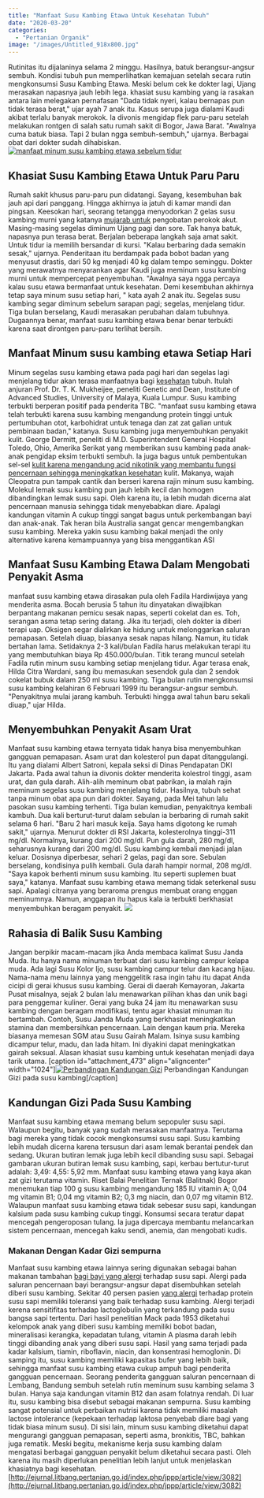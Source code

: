```yaml
---
title: "Manfaat Susu Kambing Etawa Untuk Kesehatan Tubuh"
date: "2020-03-20"
categories: 
  - "Pertanian Organik"
image: "/images/Untitled_918x800.jpg"
---
```


Rutinitas itu dijalaninya selama 2 minggu. Hasilnya, batuk berangsur-angsur sembuh. Kondisi tubuh pun memperlihatkan kemajuan setelah secara rutin mengkonsumsi Susu Kambing Etawa. Meski belum cek ke dokter lagi, Ujang merasakan napasnya jauh lebih lega. khasiat susu kambing yang ia rasakan antara lain melegakan pernafasan "Dada tidak nyeri, kalau bernapas pun tidak terasa berat," ujar ayah 7 anak itu. Kasus serupa juga dialami Kaudi akibat terlalu banyak merokok. Ia divonis mengidap flek paru-paru setelah melakukan rontgen di salah satu rumah sakit di Bogor, Jawa Barat. "Awalnya cuma batuk biasa. Tapi 2 bulan ngga sembuh-sembuh," ujarnya. Berbagai obat dari dokter sudah dihabiskan. [![manfaat minum susu kambing etawa sebelum tidur ](/images/kambing-etawa-1024x576.jpg)](http://localhost/mitra/wp-content/uploads/2020/03/kambing-etawa.jpg)

## Khasiat Susu Kambing Etawa Untuk Paru Paru

Rumah sakit khusus paru-paru pun didatangi. Sayang, kesembuhan bak jauh api dari panggang. Hingga akhirnya ia jatuh di kamar mandi dan pingsan. Keesokan hari, seorang tetangga menyodorkan 2 gelas susu kambing murni yang katanya [mujarab untuk](http://localhost/mitra/herbal-nanopropolis-mujarab-untuk.html) pengobatan perokok akut. Masing-masing segelas diminum Ujang pagi dan sore. Tak hanya batuk, napasnya pun terasa berat. Berjalan beberapa langkah saja amat sakit. Untuk tidur ia memilih bersandar di kursi. "Kalau berbaring dada semakin sesak," ujarnya. Penderitaan itu berdampak pada bobot badan yang menyusut drastis, dari 50 kg menjadi 40 kg dalam tempo seminggu. Dokter yang merawatnya menyarankan agar Kaudi juga meminum susu kambing murni untuk mempercepat penyembuhan. "Awalnya saya ngga percaya kalau susu etawa bermanfaat untuk kesehatan. Demi kesembuhan akhirnya tetap saya minum susu setiap hari, " kata ayah 2 anak itu. Segelas susu kambing segar diminum sebelum sarapan pagi; segelas, menjelang tidur. Tiga bulan berselang, Kaudi merasakan perubahan dalam tubuhnya. Dugaannya benar, manfaat susu kambing etawa benar benar terbukti karena saat dirontgen paru-paru terlihat bersih.

## Manfaat Minum susu kambing etawa Setiap Hari

Minum segelas susu kambing etawa pada pagi hari dan segelas lagi menjelang tidur akan terasa manfaatnya bagi [kesehatan](http://localhost/mitra/kesehatan) tubuh. Itulah anjuran Prof. Dr. T. K. Mukheijee, peneliti Genetic and Dean, Institute of Advanced Studies, University of Malaya, Kuala Lumpur. Susu kambing terbukti berperan positif pada penderita TBC. "manfaat susu kambing etawa telah terbukti karena susu kambing mengandung protein tinggi untuk pertumbuhan otot, karbohidrat untuk tenaga dan zat zat galian untuk pembinaan badan," katanya. Susu kambing juga menyembuhkan penyakit kulit. George Dermitt, peneliti di M.D. Superintendent General Hospital Toledo, Ohio, Amerika Serikat yang memberikan susu kambing pada anak-anak pengidap eksim terbukti sembuh. Ia juga bagus untuk pembentukan sel-sel [kulit karena mengandung acid nikotinik yang membantu fungsi pencernaan sehingga meningkatkan kesehatan](http://localhost/mitra/khasiat-ekstrak-kulit-jeruk-sebagai.html) kulit. Makanya, wajah Cleopatra pun tampak cantik dan berseri karena rajin minum susu kambing. Molekul lemak susu kambing pun jauh lebih kecil dan homogen dibandingkan lemak susu sapi. Oleh karena itu, ia lebih mudah dicerna alat pencernaan manusia sehingga tidak menyebabkan diare. Apalagi kandungan vitamin A cukup tinggi sangat bagus untuk perkembangan bayi dan anak-anak. Tak heran bila Australia sangat gencar mengembangkan susu kambing. Mereka yakin susu kambing bakal menjadi the only alternative karena kemampuannya yang bisa menggantikan ASI

## Manfaat Susu Kambing Etawa Dalam Mengobati Penyakit Asma

manfaat susu kambing etawa dirasakan pula oleh Fadila Hardiwijaya yang menderita asma. Bocah berusia 5 tahun itu dinyatakan diwajibkan berpantang makanan pemicu sesak napas, seperti cokelat dan es. Toh, serangan asma tetap sering datang. Jika itu terjadi, oleh dokter ia diberi terapi uap. Oksigen segar dialirkan ke hidung untuk melonggarkan saluran pemapasan. Setelah diuap, biasanya sesak napas hilang. Namun, itu tidak bertahan lama. Setidaknya 2-3 kali/bulan Fadila harus melakukan terapi itu yang membutuhkan biaya Rp 450.000/bulan. Titik terang muncul setelah Fadila rutin minum susu kambing setiap menjelang tidur. Agar terasa enak, Hilda Citra Wardani, sang ibu memasukan sesendok gula dan 2 sendok cokelat bubuk dalam 250 ml susu kambing. Tiga bulan rutin mengkonsumsi susu kambing kelahiran 6 Februari 1999 itu berangsur-angsur sembuh. "Penyakitnya mulai jarang kambuh. Terbukti hingga awal tahun baru sekali diuap," ujar Hilda.

## Menyembuhkan Penyakit Asam Urat

Manfaat susu kambing etawa ternyata tidak hanya bisa menyembuhkan gangguan pemapasan. Asam urat dan kolesterol pun dapat ditanggulangi. Itu yang dialami Albert Satroni, kepala seksi di Dinas Pendapatan DKI Jakarta. Pada awal tahun ia divonis dokter menderita kolestrol tinggi, asam urat, dan gula darah. Alih-alih meminum obat pabrikan, ia malah rajin meminum segelas susu kambing menjelang tidur. Hasilnya, tubuh sehat tanpa minum obat apa pun dari dokter. Sayang, pada Mei tahun lalu pasokan susu kambing terhenti. Tiga bulan kemudian, penyakitnya kembali kambuh. Dua kali berturut-turut dalam sebulan ia berbaring di rumah sakit selama 6 hari. "Baru 2 hari masuk keija. Saya hams digotong ke rumah sakit," ujarnya. Menurut dokter di RSI Jakarta, kolesterolnya tinggi-311 mg/dl. Normalnya, kurang dari 200 mg/dl. Pun gula darah, 280 mg/dl, seharusnya kurang dari 200 mg/dl. Susu kambing kembali menjadi jalan keluar. Dosisnya diperbesar, sehari 2 gelas, pagi dan sore. Sebulan berselang, kondisinya pulih kembali. Gula darah hampir normal, 208 mg/dl. "Saya kapok berhenti minum susu kambing. Itu seperti suplemen buat saya," katanya. Manfaat susu kambing etawa memang tidak seterkenal susu sapi. Apalagi citranya yang beraroma prengus membuat orang enggan meminumnya. Namun, anggapan itu hapus kala ia terbukti berkhasiat menyembuhkan beragam penyakit. [![](/images/susu-kambing-1024x576.jpg)](http://localhost/mitra/wp-content/uploads/2020/03/susu-kambing.jpg)

## Rahasia di Balik Susu Kambing

Jangan berpikir macam-macam jika Anda membaca kalimat Susu Janda Muda. Itu hanya nama minuman terbuat dari susu kambing campur kelapa muda. Ada lagi Susu Kolor Ijo, susu kambing campur telur dan kacang hijau. Nama-nama menu lainnya yang menggelitik rasa ingin tahu itu dapat Anda cicipi di gerai khusus susu kambing. Gerai di daerah Kemayoran, Jakarta Pusat misalnya, sejak 2 bulan lalu menawarkan pilihan khas dan unik bagi para penggemar kuliner. Gerai yang buka 24 jam itu menawarkan susu kambing dengan beragam modifikasi, tentu agar khasiat minuman itu bertambah. Contoh, Susu Janda Muda yang berkhasiat meningkatkan stamina dan membersihkan pencernaan. Lain dengan kaum pria. Mereka biasanya memesan SGM atau Susu Gairah Malam. Isinya susu kambing dicampur telur, madu, dan lada hitam. Ini diyakini dapat meningkatkan gairah seksual. Alasan khasiat susu kambing untuk kesehatan menjadi daya tarik utama. \[caption id="attachment\_473" align="aligncenter" width="1024"\][![Perbandingan Kandungan Gizi](/images/Untitled_1280x344-1024x275.jpg "Perbandingan Kandungan Gizi")](http://localhost/mitra/wp-content/uploads/2020/03/Untitled_1280x344.jpg) Perbandingan Kandungan Gizi pada susu kambing\[/caption\]

## Kandungan Gizi Pada Susu Kambing

Manfaat susu kambing etawa memang belum sepopuler susu sapi. Walaupun begitu, banyak yang sudah merasakan manfaatnya. Terutama bagi mereka yang tidak cocok mengkonsumsi susu sapi. Susu kambing lebih mudah dicerna karena tersusun dari asam lemak berantai pendek dan sedang. Ukuran butiran lemak juga lebih kecil dibanding susu sapi. Sebagai gambaran ukuran butiran lemak susu kambing, sapi, kerbau bertutur-turut adalah: 3,49: 4,55: 5,92 mm. Manfaat susu kambing etawa yang kaya akan zat gizi terutama vitamin. Riset Balai Penelitian Ternak (Balitnak) Bogor menemukan tiap 100 g susu kambing mengandung 185 IU vitamin A; 0,04 mg vitamin B1; 0,04 mg vitamin B2; 0,3 mg niacin, dan 0,07 mg vitamin B12. Walaupun manfaat susu kambing etawa tidak sebesar susu sapi, kandungan kalsium pada susu kambing cukup tinggi. Konsumsi secara teratur dapat mencegah pengeroposan tulang. Ia juga dipercaya membantu melancarkan sistem pencernaan, mencegah kaku sendi, anemia, dan mengobati kudis.

### Makanan Dengan Kadar Gizi sempurna

Manfaat susu kambing etawa lainnya sering digunakan sebagai bahan makanan tambahan [bagi bayi yang alergi](http://localhost/mitra/manfaat-kefir-yang-kaya-akan-zat-anti.html) terhadap susu sapi. Alergi pada saluran pencernaan bayi berangsur-angsur dapat disembuhkan setelah diberi susu kambing. Sekitar 40 persen pasien [yang alergi](http://localhost/mitra/manfaat-kefir-yang-kaya-akan-zat-anti.html) terhadap protein susu sapi memiliki toleransi yang baik terhadap susu kambing. Alergi terjadi kerena sensitifitas terhadap lactoglobulin yang terkandung pada susu bangsa sapi tertentu. Dari hasil penelitian Mack pada 1953 diketahui kelompok anak yang diberi susu kambing memiliki bobot badan, mineralisasi kerangka, kepadatan tulang, vitamin A plasma darah lebih tinggi dibanding anak yang diberi susu sapi. Hasil yang sama terjadi pada kadar kalsium, tiamin, riboflavin, niacin, dan konsentrasi hemoglonin. Di samping itu, susu kambing memiliki kapasitas bufer yang lebih baik, sehingga manfaat susu kambing etawa cukup ampuh bagi penderita gangguan pencernaan. Seorang penderita gangguan saluran pencernaan di Lembang, Bandung sembuh setelah rutin meminum susu kambing selama 3 bulan. Hanya saja kandungan vitamin B12 dan asam folatnya rendah. Di luar itu, susu kambing bisa disebut sebagai makanan sempurna. Susu kambing sangat potensial untuk perbaikan nutrisi karena tidak memiliki masalah lactose intolerance (kepekaan terhadap laktosa penyebab diare bagi yang tidak biasa minum susu). Di sisi lain, minum susu kambing diketahui dapat mengurangi gangguan pemapasan, seperti asma, bronkitis, TBC, bahkan juga rematik. Meski begitu, mekanisme kerja susu kambing dalam mengatasi berbagai gangguan penyakit belum diketahui secara pasti. Oleh karena itu masih diperlukan penelitian lebih lanjut untuk menjelaskan khasiatnya bagi kesehatan.   [http://ejurnal.litbang.pertanian.go.id/index.php/jppp/article/view/3082](http://ejurnal.litbang.pertanian.go.id/index.php/jppp/article/view/3082)
